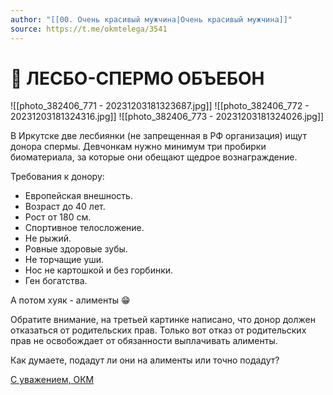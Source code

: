 ```yaml
---
author: "[[00. Очень красивый мужчина|Очень красивый мужчина]]"
source: https://t.me/okmtelega/3541
---
```


# 📢 ЛЕСБО-СПЕРМО ОБЪЕБОН

![[photo_382406_771 - 20231203181323687.jpg]]
![[photo_382406_772 - 20231203181324316.jpg]]
![[photo_382406_773 - 20231203181324026.jpg]]

В Иркутске две лесбиянки (не запрещенная в РФ организация) ищут донора спермы. Девчонкам нужно минимум три пробирки биоматериала, за которые они обещают щедрое вознаграждение.

Требования к донору:  
- Европейская внешность.
- Возраст до 40 лет. 
- Рост от 180 см. 
- Спортивное телосложение.
- Не рыжий. 
- Ровные здоровые зубы. 
- Не торчащие уши. 
- Нос не картошкой и без горбинки. 
- Ген богатства. 

А потом хуяк - алименты 😁

Обратите внимание, на третьей картинке написано, что донор должен отказаться от родительских прав. Только вот отказ от родительских прав не освобождает от обязанности выплачивать алименты.  

Как думаете, подадут ли они на алименты или точно подадут?

[С уважением, ОКМ](https://t.me/okmtelega)